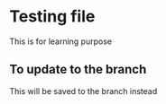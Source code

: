# Testing file

This is for learning purpose

## To update to the branch

This will be saved to the branch instead